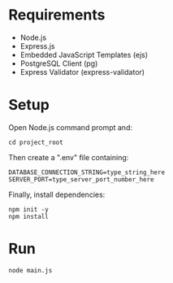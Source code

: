 # Requirements
- Node.js
- Express.js
- Embedded JavaScript Templates (ejs)
- PostgreSQL Client (pg)
- Express Validator (express-validator)

# Setup
Open Node.js command prompt and:
```
cd project_root
```
Then create a ".env" file containing:
```
DATABASE_CONNECTION_STRING=type_string_here
SERVER_PORT=type_server_port_number_here
```
Finally, install dependencies:
```
npm init -y
npm install
```

# Run
```
node main.js
```
